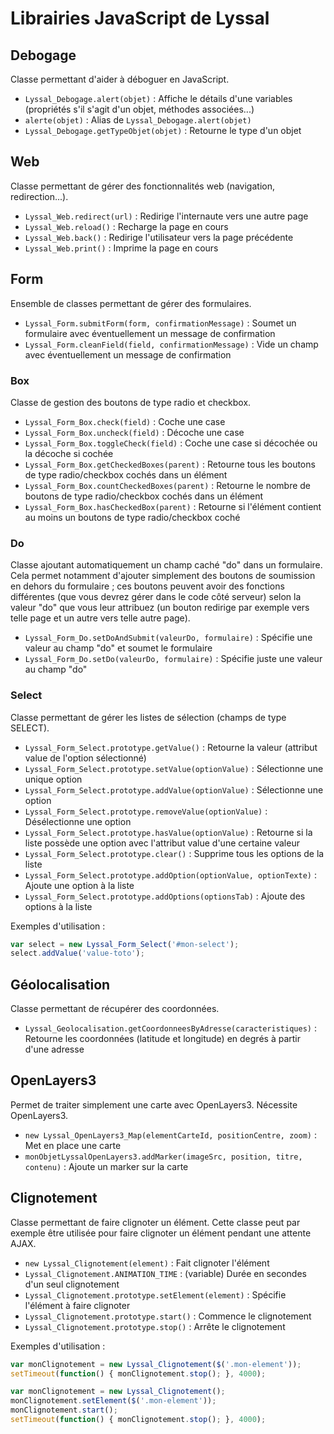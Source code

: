# Librairies JavaScript de Lyssal


## Debogage

Classe permettant d'aider à déboguer en JavaScript.

* `Lyssal_Debogage.alert(objet)` : Affiche le détails d'une variables (propriétés s'il s'agit d'un objet, méthodes associées...)
* `alerte(objet)` : Alias de `Lyssal_Debogage.alert(objet)`
* `Lyssal_Debogage.getTypeObjet(objet)` : Retourne le type d'un objet


## Web

Classe permettant de gérer des fonctionnalités web (navigation, redirection...).

* `Lyssal_Web.redirect(url)` : Redirige l'internaute vers une autre page
* `Lyssal_Web.reload()` : Recharge la page en cours
* `Lyssal_Web.back()` : Redirige l'utilisateur vers la page précédente
* `Lyssal_Web.print()` : Imprime la page en cours


## Form

Ensemble de classes permettant de gérer des formulaires.

* `Lyssal_Form.submitForm(form, confirmationMessage)` : Soumet un formulaire avec éventuellement un message de confirmation
* `Lyssal_Form.cleanField(field, confirmationMessage)` : Vide un champ avec éventuellement un message de confirmation

### Box

Classe de gestion des boutons de type radio et checkbox.

* `Lyssal_Form_Box.check(field)` : Coche une case
* `Lyssal_Form_Box.uncheck(field)` : Décoche une case
* `Lyssal_Form_Box.toggleCheck(field)` : Coche une case si décochée ou la décoche si cochée
* `Lyssal_Form_Box.getCheckedBoxes(parent)` : Retourne tous les boutons de type radio/checkbox cochés dans un élément
* `Lyssal_Form_Box.countCheckedBoxes(parent)` : Retourne le nombre de boutons de type radio/checkbox cochés dans un élément
* `Lyssal_Form_Box.hasCheckedBox(parent)` : Retourne si l'élément contient au moins un boutons de type radio/checkbox coché

### Do

Classe ajoutant automatiquement un champ caché "do" dans un formulaire. Cela permet notamment d'ajouter simplement des boutons de soumission en dehors du formulaire ; ces boutons peuvent avoir des fonctions différentes (que vous devrez gérer dans le code côté serveur) selon la valeur "do" que vous leur attribuez (un bouton redirige par exemple vers telle page et un autre vers telle autre page).

* `Lyssal_Form_Do.setDoAndSubmit(valeurDo, formulaire)` : Spécifie une valeur au champ "do" et soumet le formulaire
* `Lyssal_Form_Do.setDo(valeurDo, formulaire)` : Spécifie juste une valeur au champ "do"

### Select

Classe permettant de gérer les listes de sélection (champs de type SELECT).

* `Lyssal_Form_Select.prototype.getValue()` : Retourne la valeur (attribut value de l'option sélectionné)
* `Lyssal_Form_Select.prototype.setValue(optionValue)` : Sélectionne une unique option
* `Lyssal_Form_Select.prototype.addValue(optionValue)` : Sélectionne une option
* `Lyssal_Form_Select.prototype.removeValue(optionValue)` : Désélectionne une option
* `Lyssal_Form_Select.prototype.hasValue(optionValue)` : Retourne si la liste possède une option avec l'attribut value d'une certaine valeur
* `Lyssal_Form_Select.prototype.clear()` : Supprime tous les options de la liste
* `Lyssal_Form_Select.prototype.addOption(optionValue, optionTexte)` : Ajoute une option à la liste
* `Lyssal_Form_Select.prototype.addOptions(optionsTab)` : Ajoute des options à la liste

Exemples d'utilisation :
```js
var select = new Lyssal_Form_Select('#mon-select');
select.addValue('value-toto');
```


## Géolocalisation

Classe permettant de récupérer des coordonnées.

* `Lyssal_Geolocalisation.getCoordonneesByAdresse(caracteristiques)` : Retourne les coordonnées (latitude et longitude) en degrés à partir d'une adresse


## OpenLayers3

Permet de traiter simplement une carte avec OpenLayers3. Nécessite OpenLayers3.

* `new Lyssal_OpenLayers3_Map(elementCarteId, positionCentre, zoom)` : Met en place une carte
* `monObjetLyssalOpenLayers3.addMarker(imageSrc, position, titre, contenu)` : Ajoute un marker sur la carte


## Clignotement

Classe permettant de faire clignoter un élément. Cette classe peut par exemple être utilisée pour faire clignoter un élément pendant une attente AJAX.

* `new Lyssal_Clignotement(element)` : Fait clignoter l'élément
* `Lyssal_Clignotement.ANIMATION_TIME` : (variable) Durée en secondes d'un seul clignotement
* `Lyssal_Clignotement.prototype.setElement(element)` : Spécifie l'élément à faire clignoter
* `Lyssal_Clignotement.prototype.start()` : Commence le clignotement
* `Lyssal_Clignotement.prototype.stop()` : Arrête le clignotement

Exemples d'utilisation :
```js
var monClignotement = new Lyssal_Clignotement($('.mon-element'));
setTimeout(function() { monClignotement.stop(); }, 4000);
```

```js
var monClignotement = new Lyssal_Clignotement();
monClignotement.setElement($('.mon-element'));
monClignotement.start();
setTimeout(function() { monClignotement.stop(); }, 4000);
```
